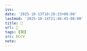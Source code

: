```yaml
---
ivs:
date: '2025-10-13T10:28:33+08:00'
lastmod: '2025-10-14T21:46:45-08:00'
title: 􃠤
url: 􃠤
tags: [閶]
src: DCCV
note:
---
```

